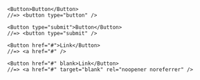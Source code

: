 ```svelte
<Button>Button</Button>
//=> <button type="button" />
```

```svelte
<Button type="submit">Button</Button>
//=> <button type="submit" />
```

```svelte
<Button href="#">Link</Button>
//=> <a href="#" />
```

```svelte
<Button href="#" blank>Link</Button>
//=> <a href="#" target="blank" rel="noopener noreferrer" />
```
